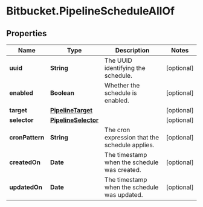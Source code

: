 # Bitbucket.PipelineScheduleAllOf

## Properties

Name | Type | Description | Notes
------------ | ------------- | ------------- | -------------
**uuid** | **String** | The UUID identifying the schedule. | [optional] 
**enabled** | **Boolean** | Whether the schedule is enabled. | [optional] 
**target** | [**PipelineTarget**](PipelineTarget.md) |  | [optional] 
**selector** | [**PipelineSelector**](PipelineSelector.md) |  | [optional] 
**cronPattern** | **String** | The cron expression that the schedule applies. | [optional] 
**createdOn** | **Date** | The timestamp when the schedule was created. | [optional] 
**updatedOn** | **Date** | The timestamp when the schedule was updated. | [optional] 


